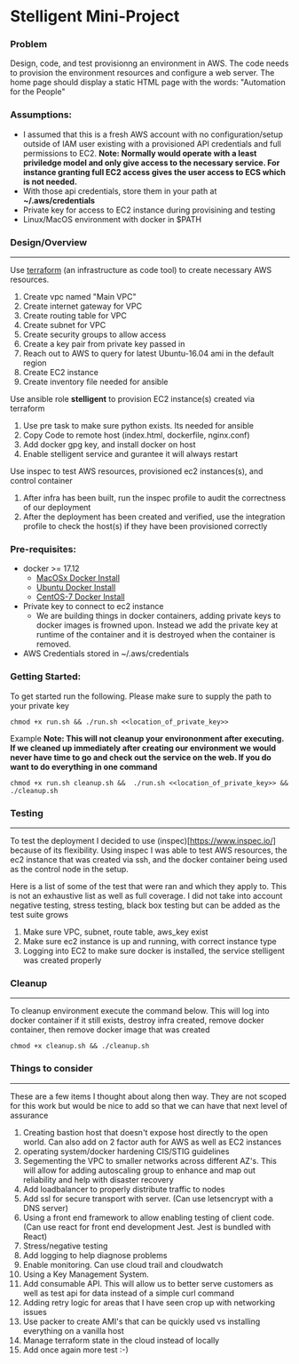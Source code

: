 # Stelligent Mini-Project

### Problem
Design, code, and test provisionng an environment in AWS.  The code needs to provision the environment resources and configure a web server.  The home page should display a static HTML page with the words: "Automation for the People"

### Assumptions:
- I assumed that this is a fresh AWS account with no configuration/setup outside of IAM user existing with a provisioned API credentials and full permissions to EC2. 
**Note: Normally would operate with a least priviledge model and only give access to the necessary service. For instance granting full EC2 access gives the user access to ECS which is not needed.**
- With those api credentials, store them in your path at **~/.aws/credentials**
- Private key for access to EC2 instance during provisining and testing
- Linux/MacOS environment with docker in $PATH


### Design/Overview
---
Use [terraform](https://www.terraform.io/) (an infrastructure as code tool) to create necessary AWS resources.
1) Create vpc named "Main VPC"
2) Create internet gateway for VPC
3) Create routing table for VPC
4) Create subnet for VPC
5) Create security groups to allow access
6) Create a key pair from private key passed in
7) Reach out to AWS to query for latest Ubuntu-16.04 ami in the default region
8) Create EC2 instance
9) Create inventory file needed for ansible

Use ansible role **stelligent** to provision EC2 instance(s) created via terraform
1) Use pre task to make sure python exists. Its needed for ansible
2) Copy Code to remote host (index.html, dockerfile, nginx.conf)
3) Add docker gpg key, and install docker on host
4) Enable stelligent service and gurantee it will always restart

Use inspec to test AWS resources, provisioned ec2 instances(s), and control container
1) After infra has been built, run the inspec profile to audit the correctness of our deployment
2) After the deployment has been created and verified, use the integration profile to check the host(s) if they have been provisioned correctly



### Pre-requisites:
- docker >= 17.12
    - [MacOSx Docker Install](https://docs.docker.com/docker-for-mac/install/)
    - [Ubuntu Docker Install]()
    - [CentOS-7 Docker Install](https://docs.docker.com/install/linux/docker-ce/centos/)
- Private key to connect to ec2 instance 
    -  We are building things in docker containers, adding private keys to docker images is frowned upon. Instead we add the private key at runtime of the container and it is destroyed when the container is removed.
- AWS Credentials stored in ~/.aws/credentials

### Getting Started:
To get started run the following. Please make sure to supply the path to your private key
```
chmod +x run.sh && ./run.sh <<location_of_private_key>>
```
Example
**Note: This will not cleanup your environonment after executing. If we cleaned up immediately after creating our environment we would never have time to go and check out the service on the web.  If you do want to do everything in one command**
```
chmod +x run.sh cleanup.sh &&  ./run.sh <<location_of_private_key>> && ./cleanup.sh
```

### Testing
---
To test the deployment I decided to use (inspec)[https://www.inspec.io/] because of its flexibility.  Using inspec I was able to test AWS resources, the ec2 instance that was created via ssh, and the docker container being used as the control node in the setup.

Here is a list of some of the test that were ran and which they apply to.  This is not an exhaustive list as well as full coverage.  I did not take into account negative testing, stress testing, black box testing but can be added as the test suite grows

1) Make sure VPC, subnet, route table, aws_key exist
2) Make sure ec2 instance is up and running, with correct instance type
3) Logging into EC2 to make sure docker is installed, the service stelligent was created properly
### Cleanup
---
To cleanup environment execute the command below.  This will log into docker container if it still exists, destroy infra created, remove docker container, then remove docker image that was created
```
chmod +x cleanup.sh && ./cleanup.sh
```


### Things to consider
---

These are a few items I thought about along then way.  They are not scoped for this work but would be nice to add so that we can have that next level of assurance 

1) Creating bastion host that doesn't expose host directly to the open world.  Can also add on 2 factor auth for AWS as well as EC2 instances
2) operating system/docker hardening CIS/STIG guidelines
3) Segementing the VPC to smaller networks across different AZ's. This will allow for adding autoscaling group to enhance and map out reliability and help with disaster recovery
4) Add loadbalancer to properly distribute traffic to nodes
5) Add ssl for secure transport with server. (Can use letsencrypt with a DNS server)
6) Using a front end framework to allow enabling testing of client code.  (Can use react for front end development Jest. Jest is bundled with React)
7) Stress/negative testing
8) Add logging to help diagnose problems
9) Enable monitoring.  Can use cloud trail and cloudwatch 
10) Using a Key Management System.
11) Add consumable API.  This will allow us to better serve customers as well as test api for data instead of a simple curl command
12) Adding retry logic for areas that I have seen crop up with networking issues
13) Use packer to create AMI's that can be quickly used vs installing everything on a vanilla host
14) Manage terraform state in the cloud instead of locally
15) Add once again more test :-)



